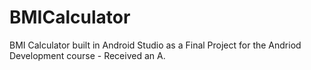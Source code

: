 # BMICalculator
BMI Calculator built in Android Studio as a Final Project for the Andriod Development course - Received an A.

